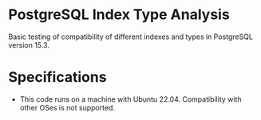 # PostgreSQL Index Type Analysis
Basic testing of compatibility of different indexes and types in PostgreSQL version 15.3.

# Specifications
- This code runs on a machine with Ubuntu 22.04. Compatibility with other OSes is not supported.
